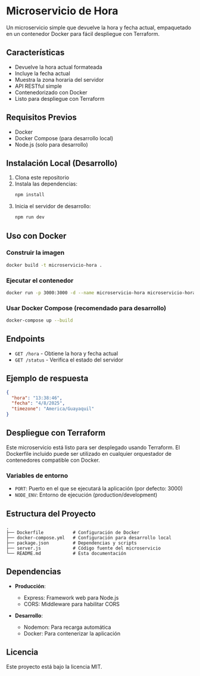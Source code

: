# Microservicio de Hora

Un microservicio simple que devuelve la hora y fecha actual, empaquetado en un contenedor Docker para fácil despliegue con Terraform.

## Características

- Devuelve la hora actual formateada
- Incluye la fecha actual
- Muestra la zona horaria del servidor
- API RESTful simple
- Contenedorizado con Docker
- Listo para despliegue con Terraform

## Requisitos Previos

- Docker
- Docker Compose (para desarrollo local)
- Node.js (solo para desarrollo)

## Instalación Local (Desarrollo)

1. Clona este repositorio
2. Instala las dependencias:
   ```bash
   npm install
   ```
3. Inicia el servidor de desarrollo:
   ```bash
   npm run dev
   ```

## Uso con Docker

### Construir la imagen
```bash
docker build -t microservicio-hora .
```

### Ejecutar el contenedor
```bash
docker run -p 3000:3000 -d --name microservicio-hora microservicio-hora
```

### Usar Docker Compose (recomendado para desarrollo)
```bash
docker-compose up --build
```

## Endpoints

- `GET /hora` - Obtiene la hora y fecha actual
- `GET /status` - Verifica el estado del servidor

## Ejemplo de respuesta

```json
{
  "hora": "13:38:46",
  "fecha": "4/8/2025",
  "timezone": "America/Guayaquil"
}
```

## Despliegue con Terraform

Este microservicio está listo para ser desplegado usando Terraform. El Dockerfile incluido puede ser utilizado en cualquier orquestador de contenedores compatible con Docker.

### Variables de entorno

- `PORT`: Puerto en el que se ejecutará la aplicación (por defecto: 3000)
- `NODE_ENV`: Entorno de ejecución (production/development)

## Estructura del Proyecto

```
.
├── Dockerfile           # Configuración de Docker
├── docker-compose.yml   # Configuración para desarrollo local
├── package.json         # Dependencias y scripts
├── server.js            # Código fuente del microservicio
└── README.md            # Esta documentación
```

## Dependencias

- **Producción**:
  - Express: Framework web para Node.js
  - CORS: Middleware para habilitar CORS

- **Desarrollo**:
  - Nodemon: Para recarga automática
  - Docker: Para contenerizar la aplicación

## Licencia

Este proyecto está bajo la licencia MIT.
